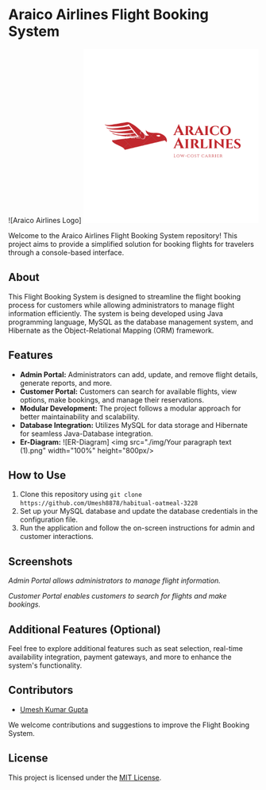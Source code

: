# Araico Airlines Flight Booking System

![Araico Airlines Logo]
<img src="./img/Araico Airlines.png"  width="70%" height="350px"/>

Welcome to the Araico Airlines Flight Booking System repository! This project aims to provide a simplified solution for booking flights for travelers through a console-based interface.

## About

This Flight Booking System is designed to streamline the flight booking process for customers while allowing administrators to manage flight information efficiently. The system is being developed using Java programming language, MySQL as the database management system, and Hibernate as the Object-Relational Mapping (ORM) framework.

## Features

- **Admin Portal:** Administrators can add, update, and remove flight details, generate reports, and more.
- **Customer Portal:** Customers can search for available flights, view options, make bookings, and manage their reservations.
- **Modular Development:** The project follows a modular approach for better maintainability and scalability.
- **Database Integration:** Utilizes MySQL for data storage and Hibernate for seamless Java-Database integration.
- **Er-Diagram:**
![ER-Diagram]
<img src="./img/Your paragraph text (1).png"  width="100%" height="800px/>

## How to Use

1. Clone this repository using `git clone https://github.com/Umesh8878/habitual-oatmeal-3228`
2. Set up your MySQL database and update the database credentials in the configuration file.
3. Run the application and follow the on-screen instructions for admin and customer interactions.

## Screenshots

<!-- ![Admin Portal](img/admin_portal.png) -->
_Admin Portal allows administrators to manage flight information._

<!-- ![Customer Portal](img/customer_portal.png) -->
_Customer Portal enables customers to search for flights and make bookings._

## Additional Features (Optional)

Feel free to explore additional features such as seat selection, real-time availability integration, payment gateways, and more to enhance the system's functionality.

## Contributors

- [Umesh Kumar Gupta](https://github.com/Umesh8878)

We welcome contributions and suggestions to improve the Flight Booking System.

## License

This project is licensed under the [MIT License](LICENSE).

